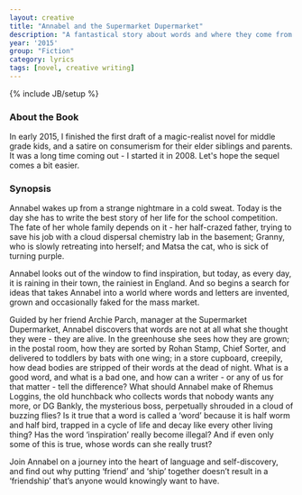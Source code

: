 ```yaml
---
layout: creative
title: "Annabel and the Supermarket Dupermarket"
description: "A fantastical story about words and where they come from - for children and their adults"
year: '2015'
group: "Fiction"
category: lyrics
tags: [novel, creative writing]
---
```

{% include JB/setup %}
<h3>About the Book</h3>
In early 2015, I finished the first draft of a magic-realist novel for middle grade kids, and a satire on consumerism for their elder siblings and parents. It was a long time coming out - I started it in 2008. Let's hope the sequel comes a bit easier.

<h3>Synopsis</h3>
Annabel wakes up from a strange nightmare in a cold sweat. Today is the day she has to write the best story of her life for the school competition. The fate of her whole family depends on it - her half-crazed father, trying to save his job with a cloud dispersal chemistry lab in the basement; Granny, who is slowly retreating into herself; and Matsa the cat, who is sick of turning purple. 

Annabel looks out of the window to find inspiration, but today, as every day, it is raining in their town, the rainiest in England. And so begins a search for ideas that takes Annabel into a world where words and letters are invented, grown and occasionally faked for the mass market.

Guided by her friend Archie Parch, manager at the Supermarket Dupermarket, Annabel discovers that words are not at all what she thought they were - they are alive. In the greenhouse she sees how they are grown; in the postal room, how they are sorted by Rohan Stamp, Chief Sorter, and delivered to toddlers by bats with one wing; in a store cupboard, creepily, how dead bodies are stripped of their words at the dead of night. What is a good word, and what is a bad one, and how can a writer - or any of us for that matter - tell the difference? What should Annabel make of Rhemus Loggins, the old hunchback who collects words that nobody wants any more, or DG Bankly, the mysterious boss, perpetually shrouded in a cloud of buzzing flies? Is it true that a word is called a ‘word’ because it is half worm and half bird, trapped in a cycle of life and decay like every other living thing? Has the word ‘inspiration’ really become illegal? And if even only some of this is true, whose words can she really trust?

Join Annabel on a journey into the heart of language and self-discovery, and find out why putting ‘friend’ and ‘ship’ together doesn’t result in a ‘friendship’ that’s anyone would knowingly want to have.